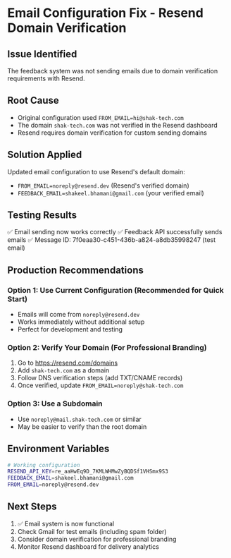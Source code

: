 # Email Configuration Fix - Resend Domain Verification

## Issue Identified
The feedback system was not sending emails due to domain verification requirements with Resend.

## Root Cause
- Original configuration used `FROM_EMAIL=hi@shak-tech.com`
- The domain `shak-tech.com` was not verified in the Resend dashboard
- Resend requires domain verification for custom sending domains

## Solution Applied
Updated email configuration to use Resend's default domain:
- `FROM_EMAIL=noreply@resend.dev` (Resend's verified domain)
- `FEEDBACK_EMAIL=shakeel.bhamani@gmail.com` (your verified email)

## Testing Results
✅ Email sending now works correctly
✅ Feedback API successfully sends emails
✅ Message ID: 7f0eaa30-c451-436b-a824-a8db35998247 (test email)

## Production Recommendations

### Option 1: Use Current Configuration (Recommended for Quick Start)
- Emails will come from `noreply@resend.dev`
- Works immediately without additional setup
- Perfect for development and testing

### Option 2: Verify Your Domain (For Professional Branding)
1. Go to https://resend.com/domains
2. Add `shak-tech.com` as a domain
3. Follow DNS verification steps (add TXT/CNAME records)
4. Once verified, update `FROM_EMAIL=noreply@shak-tech.com`

### Option 3: Use a Subdomain
- Use `noreply@mail.shak-tech.com` or similar
- May be easier to verify than the root domain

## Environment Variables
```bash
# Working configuration
RESEND_API_KEY=re_aaHwEq9D_7KMLWHMwZyBQDSf1VHSmx9S3
FEEDBACK_EMAIL=shakeel.bhamani@gmail.com
FROM_EMAIL=noreply@resend.dev
```

## Next Steps
1. ✅ Email system is now functional
2. Check Gmail for test emails (including spam folder)
3. Consider domain verification for professional branding
4. Monitor Resend dashboard for delivery analytics
